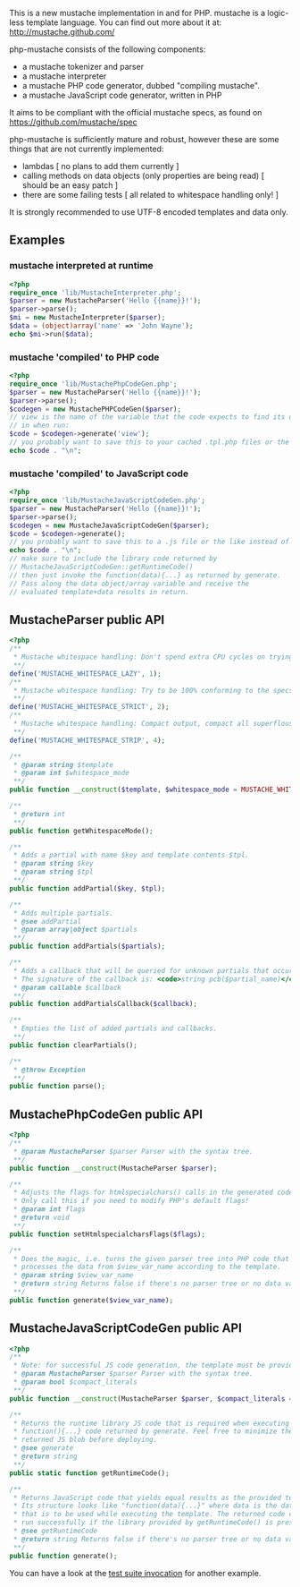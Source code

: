 This is a new mustache implementation in and for PHP.
mustache is a logic-less template language. You can find out more about it at:
http://mustache.github.com/

php-mustache consists of the following components:

- a mustache tokenizer and parser
- a mustache interpreter
- a mustache PHP code generator, dubbed "compiling mustache".
- a mustache JavaScript code generator, written in PHP

It aims to be compliant with the official mustache specs, as found on
https://github.com/mustache/spec

php-mustache is sufficiently mature and robust, however these are some things that are not currently implemented:

- lambdas [ no plans to add them currently ]
- calling methods on data objects (only properties are being read) [ should be an easy patch ]
- there are some failing tests [ all related to whitespace handling only! ]

It is strongly recommended to use UTF-8 encoded templates and data only.

## Examples

### mustache interpreted at runtime

```php
<?php
require_once 'lib/MustacheInterpreter.php';
$parser = new MustacheParser('Hello {{name}}!');
$parser->parse();
$mi = new MustacheInterpreter($parser);
$data = (object)array('name' => 'John Wayne');
echo $mi->run($data);
```

### mustache 'compiled' to PHP code

```php
<?php
require_once 'lib/MustachePhpCodeGen.php';
$parser = new MustacheParser('Hello {{name}}!');
$parser->parse();
$codegen = new MustachePHPCodeGen($parser);
// view is the name of the variable that the code expects to find its data
// in when run:
$code = $codegen->generate('view');
// you probably want to save this to your cached .tpl.php files or the like instead of echoing it:
echo $code . "\n";
```

### mustache 'compiled' to JavaScript code

```php
<?php
require_once 'lib/MustacheJavaScriptCodeGen.php';
$parser = new MustacheParser('Hello {{name}}!');
$parser->parse();
$codegen = new MustacheJavaScriptCodeGen($parser);
$code = $codegen->generate();
// you probably want to save this to a .js file or the like instead of echoing it:
echo $code . "\n";
// make sure to include the library code returned by
// MustacheJavaScriptCodeGen::getRuntimeCode()
// then just invoke the function(data){...} as returned by generate.
// Pass along the data object/array variable and receive the
// evaluated template+data results in return.
```

## MustacheParser public API

```php
<?php
/**
 * Mustache whitespace handling: Don't spend extra CPU cycles on trying to be 100% conforming to the specs.
 **/
define('MUSTACHE_WHITESPACE_LAZY', 1);
/**
 * Mustache whitespace handling: Try to be 100% conforming to the specs.
 **/
define('MUSTACHE_WHITESPACE_STRICT', 2);
/**
 * Mustache whitespace handling: Compact output, compact all superflous whitespace.
 **/
define('MUSTACHE_WHITESPACE_STRIP', 4);

/**
 * @param string $template
 * @param int $whitespace_mode
 **/
public function __construct($template, $whitespace_mode = MUSTACHE_WHITESPACE_LAZY);

/**
 * @return int
 **/
public function getWhitespaceMode();

/**
 * Adds a partial with name $key and template contents $tpl.
 * @param string $key
 * @param string $tpl
 **/
public function addPartial($key, $tpl);

/**
 * Adds multiple partials.
 * @see addPartial
 * @param array|object $partials
 **/
public function addPartials($partials);

/**
 * Adds a callback that will be queried for unknown partials that occur during parsing.
 * The signature of the callback is: <code>string pcb($partial_name)</code>
 * @param callable $callback
 **/
public function addPartialsCallback($callback);

/**
 * Empties the list of added partials and callbacks.
 **/
public function clearPartials();

/**
 * @throw Exception
 **/
public function parse();
```

## MustachePhpCodeGen public API

```php
<?php
/**
 * @param MustacheParser $parser Parser with the syntax tree.
 **/
public function __construct(MustacheParser $parser);

/**
 * Adjusts the flags for htmlspecialchars() calls in the generated code.
 * Only call this if you need to modify PHP's default flags!
 * @param int flags
 * @return void
 **/
public function setHtmlspecialcharsFlags($flags);

/**
 * Does the magic, i.e. turns the given parser tree into PHP code that
 * processes the data from $view_var_name according to the template.
 * @param string $view_var_name
 * @return string Returns false if there's no parser tree or no data variable.
 **/
public function generate($view_var_name);
```

## MustacheJavaScriptCodeGen public API

```php
<?php
/**
 * Note: for successful JS code generation, the template must be provided in UTF-8 encoding!
 * @param MustacheParser $parser Parser with the syntax tree.
 * @param bool $compact_literals
 **/
public function __construct(MustacheParser $parser, $compact_literals = false);

/**
 * Returns the runtime library JS code that is required when executing the
 * function(){...} code returned by generate. Feel free to minimize the
 * returned JS blob before deploying.
 * @see generate
 * @return string
 **/
public static function getRuntimeCode();

/**
 * Returns JavaScript code that yields equal results as the provided template.
 * Its structure looks like "function(data){...}" where data is the data variable
 * that is to be used while executing the template. The returned code can only
 * run successfully if the library provided by getRuntimeCode() is present.
 * @see getRuntimeCode
 * @return string Returns false if there's no parser tree or no data variable.
 **/
public function generate();
```

You can have a look at the [test suite invocation](https://github.com/KiNgMaR/php-mustache/blob/master/test/MustacheSpecsTests.php) for another example.
